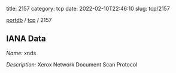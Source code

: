 title: 2157
category: tcp
date: 2022-02-10T22:46:10
slug: tcp/2157

[portdb](/) / [tcp](/category/tcp.html) / 2157


## IANA Data

_Name:_ xnds

_Description:_ Xerox Network Document Scan Protocol

